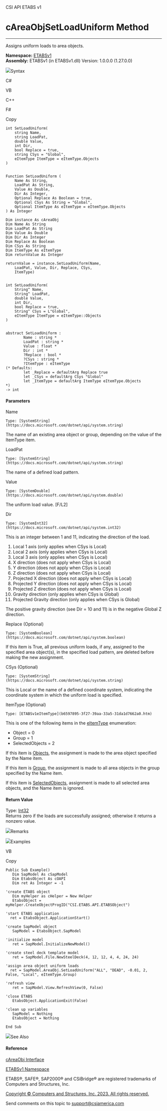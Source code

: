 ﻿

CSI API ETABS v1

# cAreaObjSetLoadUniform Method  
  
---  
  
Assigns uniform loads to area objects.

**Namespace:** [ETABSv1](2780f1b8-2033-5289-2298-1cdb2a7508d9.htm)  
**Assembly:** ETABSv1 (in ETABSv1.dll) Version: 1.0.0.0 (1.27.0.0)

![](../icons/SectionExpanded.png)Syntax

C#

VB

C++

F#

Copy

    
    
    int SetLoadUniform(
    	string Name,
    	string LoadPat,
    	double Value,
    	int Dir,
    	bool Replace = true,
    	string CSys = "Global",
    	eItemType ItemType = eItemType.Objects
    )
    
    
    Function SetLoadUniform ( 
    	Name As String,
    	LoadPat As String,
    	Value As Double,
    	Dir As Integer,
    	Optional Replace As Boolean = true,
    	Optional CSys As String = "Global",
    	Optional ItemType As eItemType = eItemType.Objects
    ) As Integer
    
    Dim instance As cAreaObj
    Dim Name As String
    Dim LoadPat As String
    Dim Value As Double
    Dim Dir As Integer
    Dim Replace As Boolean
    Dim CSys As String
    Dim ItemType As eItemType
    Dim returnValue As Integer
    
    returnValue = instance.SetLoadUniform(Name, 
    	LoadPat, Value, Dir, Replace, CSys, 
    	ItemType)
    
    
    int SetLoadUniform(
    	String^ Name, 
    	String^ LoadPat, 
    	double Value, 
    	int Dir, 
    	bool Replace = true, 
    	String^ CSys = L"Global", 
    	eItemType ItemType = eItemType::Objects
    )
    
    
    abstract SetLoadUniform : 
            Name : string * 
            LoadPat : string * 
            Value : float * 
            Dir : int * 
            ?Replace : bool * 
            ?CSys : string * 
            ?ItemType : eItemType 
    (* Defaults:
            let _Replace = defaultArg Replace true
            let _CSys = defaultArg CSys "Global"
            let _ItemType = defaultArg ItemType eItemType.Objects
    *)
    -> int 
    

#### Parameters

Name

    Type: [SystemString](https://docs.microsoft.com/dotnet/api/system.string)  
The name of an existing area object or group, depending on the value of the
ItemType item.

LoadPat

    Type: [SystemString](https://docs.microsoft.com/dotnet/api/system.string)  
The name of a defined load pattern.

Value

    Type: [SystemDouble](https://docs.microsoft.com/dotnet/api/system.double)  
The uniform load value. [F/L2]

Dir

    Type: [SystemInt32](https://docs.microsoft.com/dotnet/api/system.int32)  
This is an integer between 1 and 11, indicating the direction of the load.

  1. Local 1 axis (only applies when CSys is Local)
  2. Local 2 axis (only applies when CSys is Local)
  3. Local 3 axis (only applies when CSys is Local)
  4. X direction (does not apply when CSys is Local)
  5. Y direction (does not apply when CSys is Local)
  6. Z direction (does not apply when CSys is Local)
  7. Projected X direction (does not apply when CSys is Local)
  8. Projected Y direction (does not apply when CSys is Local)
  9. Projected Z direction (does not apply when CSys is Local)
  10. Gravity direction (only applies when CSys is Global)
  11. Projected Gravity direction (only applies when CSys is Global)

The positive gravity direction (see Dir = 10 and 11) is in the negative Global
Z direction.

Replace (Optional)

    Type: [SystemBoolean](https://docs.microsoft.com/dotnet/api/system.boolean)  
If this item is True, all previous uniform loads, if any, assigned to the
specified area object(s), in the specified load pattern, are deleted before
making the new assignment.

CSys (Optional)

    Type: [SystemString](https://docs.microsoft.com/dotnet/api/system.string)  
This is Local or the name of a defined coordinate system, indicating the
coordinate system in which the uniform load is specified.

ItemType (Optional)

    Type: [ETABSv1eItemType](b6597895-3f27-39aa-33a5-31da1d7662a0.htm)  
This is one of the following items in the
[eItemType](b6597895-3f27-39aa-33a5-31da1d7662a0.htm) enumeration:

  * Object = 0
  * Group = 1
  * SelectedObjects = 2

If this item is [Objects](b6597895-3f27-39aa-33a5-31da1d7662a0.htm), the
assignment is made to the area object specified by the Name item.

If this item is [Group](b6597895-3f27-39aa-33a5-31da1d7662a0.htm), the
assignment is made to all area objects in the group specified by the Name
item.

If this item is [SelectedObjects](b6597895-3f27-39aa-33a5-31da1d7662a0.htm),
assignment is made to all selected area objects, and the Name item is ignored.

#### Return Value

Type: [Int32](https://docs.microsoft.com/dotnet/api/system.int32)  
Returns zero if the loads are successfully assigned; otherwise it returns a
nonzero value.

![](../icons/SectionExpanded.png)Remarks

![](../icons/SectionExpanded.png)Examples

VB

Copy

    
    
    Public Sub Example()
       Dim SapModel As cSapModel
       Dim EtabsObject As cOAPI
       Dim ret As Integer = -1
    
    'create ETABS object
       Dim myHelper as cHelper = New Helper
       EtabsObject = myHelper.CreateObjectProgID("CSI.ETABS.API.ETABSObject")
    
    'start ETABS application
      ret = EtabsObject.ApplicationStart()
    
    'create SapModel object
       SapModel = EtabsObject.SapModel
    
    'initialize model
       ret = SapModel.InitializeNewModel()
    
    'create steel deck template model
       ret = SapModel.File.NewSteelDeck(4, 12, 12, 4, 4, 24, 24)
    
    'assign area object uniform loads
      ret = SapModel.AreaObj.SetLoadUniform("ALL", "DEAD", -0.01, 2, False, "Local", eItemType.Group)
    
    'refresh view
       ret = SapModel.View.RefreshView(0, False)
    
    'close ETABS
       EtabsObject.ApplicationExit(False)
    
    'clean up variables
       SapModel = Nothing
       EtabsObject = Nothing
    
    End Sub

![](../icons/SectionExpanded.png)See Also

#### Reference

[cAreaObj Interface](2cda9b42-232e-6821-8caa-dc87fd84fed0.htm)

[ETABSv1 Namespace](2780f1b8-2033-5289-2298-1cdb2a7508d9.htm)

ETABS®, SAFE®, SAP2000® and CSiBridge® are registered trademarks of Computers
and Structures, Inc.  

[Copyright © Computers and Structures, Inc. 2023. All rights
reserved.](http://www.csiamerica.com)

Send comments on this topic to
[support@csiamerica.com](mailto:support%40csiamerica.com?Subject=CSI%20API%20ETABS%20v1)

